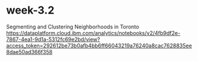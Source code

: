 # week-3.2
 Segmenting and Clustering Neighborhoods in Toronto
https://dataplatform.cloud.ibm.com/analytics/notebooks/v2/4fb9df2e-7867-4ea1-9d1a-5312fc69e2bd/view?access_token=292612be73b0afb4bb6ff66043219a76240a8cac7628835ee8dae50ad366f358
